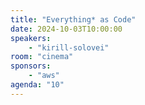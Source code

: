 ```yaml
---
title: "Everything* as Code"
date: 2024-10-03T10:00:00
speakers:
    - "kirill-solovei"
room: "cinema"
sponsors: 
    - "aws"
agenda: "10"
---
```

